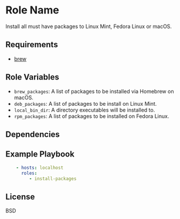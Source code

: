Role Name
=========

Install all must have packages to Linux Mint, Fedora Linux or macOS.

Requirements
------------

- [brew](https://brew.sh)

Role Variables
--------------

- `brew_packages`: A list of packages to be installed via Homebrew on macOS.
- `deb_packages`: A list of packages to be install on Linux Mint.
- `local_bin_dir`: A directory executables will be installed to.
- `rpm_packages`: A list of packages to be installed on Fedora Linux.

Dependencies
------------

Example Playbook
----------------

```yaml
    - hosts: localhost
      roles:
         - install-packages
```

License
-------

BSD
